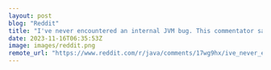 ```yaml
---
layout: post
blog: "Reddit"
title: "I've never encountered an internal JVM bug. This commentator says they are everywhere, crashing your apps. What's been your experience?"
date: 2023-11-16T06:35:53Z
image: images/reddit.png
remote_url: "https://www.reddit.com/r/java/comments/17wg9hx/ive_never_encountered_an_internal_jvm_bug_this/"
---
```

